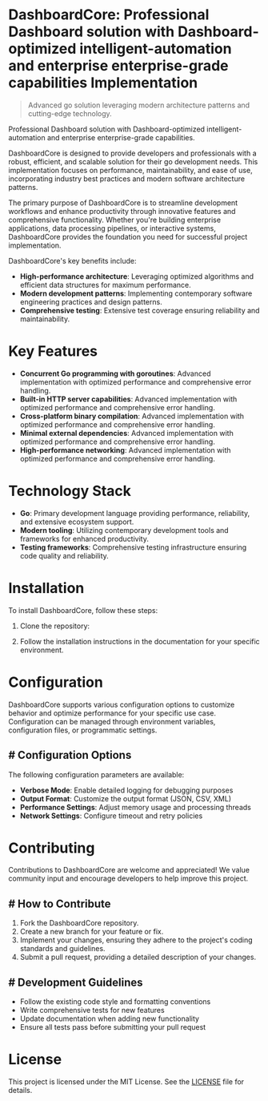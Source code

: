 <!-- fallback_DashboardCore_20250810090705_42937 -->

# DashboardCore: Professional Dashboard solution with Dashboard-optimized intelligent-automation and enterprise enterprise-grade capabilities Implementation
> Advanced go solution leveraging modern architecture patterns and cutting-edge technology.

Professional Dashboard solution with Dashboard-optimized intelligent-automation and enterprise enterprise-grade capabilities.

DashboardCore is designed to provide developers and professionals with a robust, efficient, and scalable solution for their go development needs. This implementation focuses on performance, maintainability, and ease of use, incorporating industry best practices and modern software architecture patterns.

The primary purpose of DashboardCore is to streamline development workflows and enhance productivity through innovative features and comprehensive functionality. Whether you're building enterprise applications, data processing pipelines, or interactive systems, DashboardCore provides the foundation you need for successful project implementation.

DashboardCore's key benefits include:

* **High-performance architecture**: Leveraging optimized algorithms and efficient data structures for maximum performance.
* **Modern development patterns**: Implementing contemporary software engineering practices and design patterns.
* **Comprehensive testing**: Extensive test coverage ensuring reliability and maintainability.

# Key Features

* **Concurrent Go programming with goroutines**: Advanced implementation with optimized performance and comprehensive error handling.
* **Built-in HTTP server capabilities**: Advanced implementation with optimized performance and comprehensive error handling.
* **Cross-platform binary compilation**: Advanced implementation with optimized performance and comprehensive error handling.
* **Minimal external dependencies**: Advanced implementation with optimized performance and comprehensive error handling.
* **High-performance networking**: Advanced implementation with optimized performance and comprehensive error handling.

# Technology Stack

* **Go**: Primary development language providing performance, reliability, and extensive ecosystem support.
* **Modern tooling**: Utilizing contemporary development tools and frameworks for enhanced productivity.
* **Testing frameworks**: Comprehensive testing infrastructure ensuring code quality and reliability.

# Installation

To install DashboardCore, follow these steps:

1. Clone the repository:


2. Follow the installation instructions in the documentation for your specific environment.

# Configuration

DashboardCore supports various configuration options to customize behavior and optimize performance for your specific use case. Configuration can be managed through environment variables, configuration files, or programmatic settings.

## # Configuration Options

The following configuration parameters are available:

* **Verbose Mode**: Enable detailed logging for debugging purposes
* **Output Format**: Customize the output format (JSON, CSV, XML)
* **Performance Settings**: Adjust memory usage and processing threads
* **Network Settings**: Configure timeout and retry policies

# Contributing

Contributions to DashboardCore are welcome and appreciated! We value community input and encourage developers to help improve this project.

## # How to Contribute

1. Fork the DashboardCore repository.
2. Create a new branch for your feature or fix.
3. Implement your changes, ensuring they adhere to the project's coding standards and guidelines.
4. Submit a pull request, providing a detailed description of your changes.

## # Development Guidelines

* Follow the existing code style and formatting conventions
* Write comprehensive tests for new features
* Update documentation when adding new functionality
* Ensure all tests pass before submitting your pull request

# License

This project is licensed under the MIT License. See the [LICENSE](https://github.com/laurindoisaac/DashboardCore/blob/main/LICENSE) file for details.
